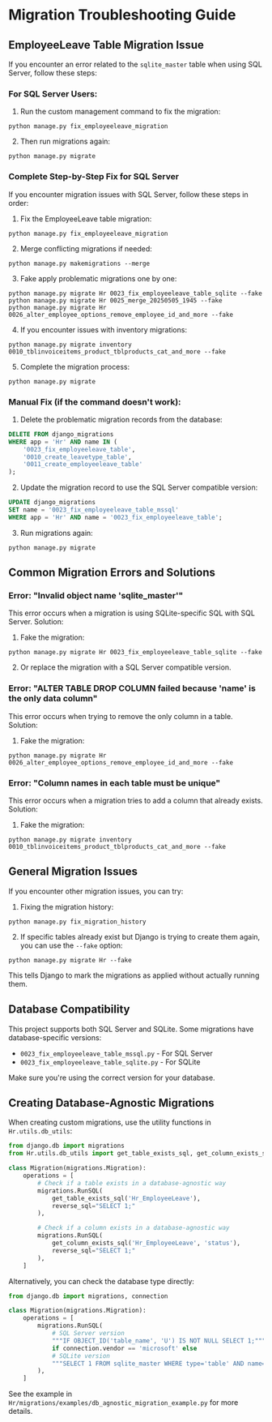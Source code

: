 # Migration Troubleshooting Guide

## EmployeeLeave Table Migration Issue

If you encounter an error related to the `sqlite_master` table when using SQL Server, follow these steps:

### For SQL Server Users:

1. Run the custom management command to fix the migration:

```
python manage.py fix_employeeleave_migration
```

2. Then run migrations again:

```
python manage.py migrate
```

### Complete Step-by-Step Fix for SQL Server

If you encounter migration issues with SQL Server, follow these steps in order:

1. Fix the EmployeeLeave table migration:

```
python manage.py fix_employeeleave_migration
```

2. Merge conflicting migrations if needed:

```
python manage.py makemigrations --merge
```

3. Fake apply problematic migrations one by one:

```
python manage.py migrate Hr 0023_fix_employeeleave_table_sqlite --fake
python manage.py migrate Hr 0025_merge_20250505_1945 --fake
python manage.py migrate Hr 0026_alter_employee_options_remove_employee_id_and_more --fake
```

4. If you encounter issues with inventory migrations:

```
python manage.py migrate inventory 0010_tblinvoiceitems_product_tblproducts_cat_and_more --fake
```

5. Complete the migration process:

```
python manage.py migrate
```

### Manual Fix (if the command doesn't work):

1. Delete the problematic migration records from the database:

```sql
DELETE FROM django_migrations
WHERE app = 'Hr' AND name IN (
    '0023_fix_employeeleave_table',
    '0010_create_leavetype_table',
    '0011_create_employeeleave_table'
);
```

2. Update the migration record to use the SQL Server compatible version:

```sql
UPDATE django_migrations
SET name = '0023_fix_employeeleave_table_mssql'
WHERE app = 'Hr' AND name = '0023_fix_employeeleave_table';
```

3. Run migrations again:

```
python manage.py migrate
```

## Common Migration Errors and Solutions

### Error: "Invalid object name 'sqlite_master'"

This error occurs when a migration is using SQLite-specific SQL with SQL Server. Solution:

1. Fake the migration:
```
python manage.py migrate Hr 0023_fix_employeeleave_table_sqlite --fake
```

2. Or replace the migration with a SQL Server compatible version.

### Error: "ALTER TABLE DROP COLUMN failed because 'name' is the only data column"

This error occurs when trying to remove the only column in a table. Solution:

1. Fake the migration:
```
python manage.py migrate Hr 0026_alter_employee_options_remove_employee_id_and_more --fake
```

### Error: "Column names in each table must be unique"

This error occurs when a migration tries to add a column that already exists. Solution:

1. Fake the migration:
```
python manage.py migrate inventory 0010_tblinvoiceitems_product_tblproducts_cat_and_more --fake
```

## General Migration Issues

If you encounter other migration issues, you can try:

1. Fixing the migration history:

```
python manage.py fix_migration_history
```

2. If specific tables already exist but Django is trying to create them again, you can use the `--fake` option:

```
python manage.py migrate Hr --fake
```

This tells Django to mark the migrations as applied without actually running them.

## Database Compatibility

This project supports both SQL Server and SQLite. Some migrations have database-specific versions:

- `0023_fix_employeeleave_table_mssql.py` - For SQL Server
- `0023_fix_employeeleave_table_sqlite.py` - For SQLite

Make sure you're using the correct version for your database.

## Creating Database-Agnostic Migrations

When creating custom migrations, use the utility functions in `Hr.utils.db_utils`:

```python
from django.db import migrations
from Hr.utils.db_utils import get_table_exists_sql, get_column_exists_sql

class Migration(migrations.Migration):
    operations = [
        # Check if a table exists in a database-agnostic way
        migrations.RunSQL(
            get_table_exists_sql('Hr_EmployeeLeave'),
            reverse_sql="SELECT 1;"
        ),

        # Check if a column exists in a database-agnostic way
        migrations.RunSQL(
            get_column_exists_sql('Hr_EmployeeLeave', 'status'),
            reverse_sql="SELECT 1;"
        ),
    ]
```

Alternatively, you can check the database type directly:

```python
from django.db import migrations, connection

class Migration(migrations.Migration):
    operations = [
        migrations.RunSQL(
            # SQL Server version
            """IF OBJECT_ID('table_name', 'U') IS NOT NULL SELECT 1;"""
            if connection.vendor == 'microsoft' else
            # SQLite version
            """SELECT 1 FROM sqlite_master WHERE type='table' AND name='table_name';"""
        ),
    ]
```

See the example in `Hr/migrations/examples/db_agnostic_migration_example.py` for more details.
